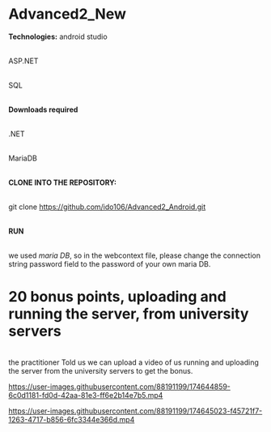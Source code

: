 ﻿# Advanced2_New
**Technologies:**
<b1/>android studio

<br/>ASP.NET

<br/>SQL


<br/>**Downloads required**

<br/>.NET

<br/>MariaDB

<br/>**CLONE INTO THE REPOSITORY:**

<br/> git clone https://github.com/ido106/Advanced2_Android.git

<br/>**RUN**

<br/>we used *maria DB*, so in the webcontext file, please change the connection string password field to the password of your own maria DB.
# 20 bonus points, uploading and running the server, from university servers
<br/> the practitioner Told us we can upload a video of us running and uploading the server from the university servers to get the bonus.



https://user-images.githubusercontent.com/88191199/174644859-6c0d1181-fd0d-42aa-81e3-ff6e2b14e7b5.mp4



https://user-images.githubusercontent.com/88191199/174645023-f45721f7-1263-4717-b856-6fc3344e366d.mp4


